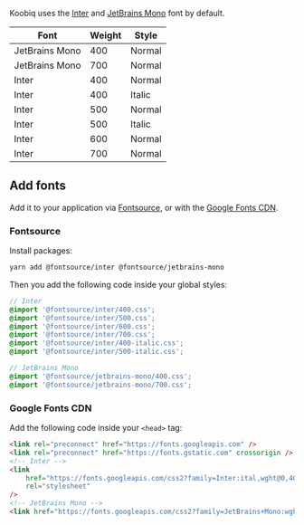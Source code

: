Koobiq uses the [Inter](https://github.com/rsms/inter) and [JetBrains Mono](https://github.com/JetBrains/JetBrainsMono) font by default.

| Font           | Weight | Style  |
| -------------- | ------ | ------ |
| JetBrains Mono | 400    | Normal |
| JetBrains Mono | 700    | Normal |
| Inter          | 400    | Normal |
| Inter          | 400    | Italic |
| Inter          | 500    | Normal |
| Inter          | 500    | Italic |
| Inter          | 600    | Normal |
| Inter          | 700    | Normal |

## Add fonts

Add it to your application via [Fontsource](#fontsource), or with the [Google Fonts CDN](#google-fonts-cdn).

### Fontsource

Install packages:

```bash
yarn add @fontsource/inter @fontsource/jetbrains-mono
```

Then you add the following code inside your global styles:

```scss
// Inter
@import '@fontsource/inter/400.css';
@import '@fontsource/inter/500.css';
@import '@fontsource/inter/600.css';
@import '@fontsource/inter/700.css';
@import '@fontsource/inter/400-italic.css';
@import '@fontsource/inter/500-italic.css';

// JetBrains Mono
@import '@fontsource/jetbrains-mono/400.css';
@import '@fontsource/jetbrains-mono/700.css';
```

### Google Fonts CDN

Add the following code inside your `<head>` tag:

```html
<link rel="preconnect" href="https://fonts.googleapis.com" />
<link rel="preconnect" href="https://fonts.gstatic.com" crossorigin />
<!-- Inter -->
<link
    href="https://fonts.googleapis.com/css2?family=Inter:ital,wght@0,400;0,500;0,600;0,700;1,400;1,500&display=swap"
    rel="stylesheet"
/>
<!-- JetBrains Mono -->
<link href="https://fonts.googleapis.com/css2?family=JetBrains+Mono:wght@400;700&display=swap" rel="stylesheet" />
```
